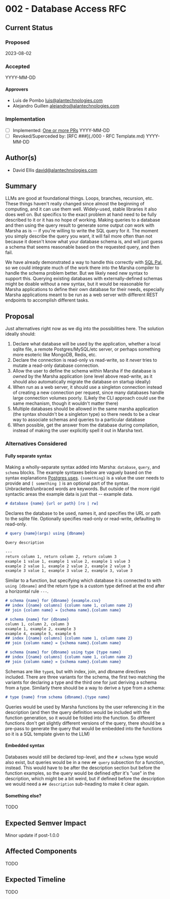 # 002 - Database Access RFC

## Current Status

### Proposed

2023-08-02

### Accepted

YYYY-MM-DD

#### Approvers

- Luis de Pombo <luis@alantechnologies.com>
- Alejandro Guillen <alejandro@alantechnologies.com>

### Implementation

- [ ] Implemented: [One or more PRs](https://github.com/alantech/marsha/some-pr-link-here) YYYY-MM-DD
- [ ] Revoked/Superceded by: [RFC ###](./000 - RFC Template.md) YYYY-MM-DD

## Author(s)

- David Ellis <david@alantechnologies.com>

## Summary

LLMs are good at foundational things. Loops, branches, recursion, etc. These things haven't really changed since almost the beginning of computing, and it can use them well. Widely-used, stable libraries it also does well on. But specifics to the exact problem at hand need to be fully described to it or it has no hope of working. Making queries to a database and then using the query result to generate some output *can* work with Marsha as is -- if you're willing to write the SQL query for it. The moment you simply describe the query you want, it will fail more often than not because it doesn't know what your database schema is, and will just guess a schema that seems reasonable based on the requested query, and then fail.

We have already demonstrated a way to handle this correctly with [SQL Pal](https://github.com/alantech/sqlpal), so we could integrate much of the work there into the Marsha compiler to handle the schema problem better. But we likely need new syntax to support this. Querying existing databases with externally-defined schemas might be doable without a new syntax, but it would be reasonable for Marsha applications to define their own database for their needs, especially Marsha applications meant to be run as a web server with different REST endpoints to accomplish different tasks.

## Proposal

Just alternatives right now as we dig into the possibilities here. The solution ideally should:

1. Declare what database will be used by the application, whether a local sqlite file, a remote Postgres/MySQL/etc server, or perhaps something more esoteric like MongoDB, Redis, etc.
2. Declare the connection is read-only vs read-write, so it *never* tries to mutate a read-only database connection.
3. Allow the user to define the schema within Marsha if the database is *owned* by the Marsha application (one level above read-write, as it should also automatically migrate the database on startup ideally)
4. When run as a web server, it should use a singleton connection instead of creating a new connection per request, since many databases handle large connection volumes poorly. (Likely the CLI approach could use the same mechanism, though it wouldn't matter there)
5. Multiple databases should be allowed in the same marsha application (the syntax shouldn't be a singleton type) so there needs to be a clear way to associate schemas and queries to a particular database
6. When possible, get the answer from the database during compilation, instead of making the user explicitly spell it out in Marsha text.

### Alternatives Considered

#### Fully separate syntax

Making a wholly-separate syntax added into Marsha: `database`, `query`, and `schema` blocks. The example syntaxes below are vaguely based on the syntax explanations [Postgres uses](https://www.postgresql.org/docs/current/sql-select.html). `{something}` is a value the user needs to provide and `[ something ]` is an optional part of the syntax. Unbracketed/unbraced words are keywords. But outside of the more rigid syntactic areas the example data is just that -- example data.

```md
# database {name} {url or path} [ro | rw]
```

Declares the database to be used, names it, and specifies the URL or path to the sqlite file. Optionally specifies read-only or read-write, defaulting to read-only.

```md
# query {name}(args) using {dbname}

Query description

---
return column 1, return column 2, return column 3
example 1 value 1, example 1 value 2, example 1 value 3
example 2 value 1, example 2 value 2, example 2 value 3
example 3 value 1, example 3 value 2, example 3, value 3
```

Similar to a function, but specifying which database it is connected to with `using [dbname]` and the return type is a custom type defined at the end after a horizontal rule `---`.

```md
# schema {name} for {dbname} {example.csv}
## index [{name} columns] {column name 1, column name 2}
## join {column name} = {schema name}.{column name}
```

```md
# schema {name} for {dbname}
column 1, column 2, column 3
example 1, example 2, example 3
example 4, example 5, example 6
## index [{name} columns] {column name 1, column name 2}
## join {column name} = {schema name}.{column name}
```

```md
# schema {name} for {dbname} using type {type name}
## index [{name} columns] {column name 1, column name 2}
## join {column name} = {schema name}.{column name}
```

Schemas are like `type`s, but with index, join, and dbname directives included. There are three variants for the schema, the first two matching the variants for declaring a type and the third one for just deriving a schema from a type. Similarly there should be a way to derive a type from a schema:

```md
# type {name} from schema {dbname}.{type name}
```

Queries would be used by Marsha functions by the user referencing it in the description (and then the query definition would be included with the function generation, so it would be folded into the function. So different functions don't get slightly different versions of the query, there should be a pre-pass to generate the query that would be embedded into the functions so it is a SQL template given to the LLM)

#### Embedded syntax

Databases would still be declared top-level, and the `# schema` type would also exist, but queries would be in a new `## query` subsection for a function, instead. This would have to be after the description section but before the function examples, so the query would be defined *after* it's "use" in the description, which might be a bit weird, but if defined before the description we would need a `## description` sub-heading to make it clear again.

#### Something else?

TODO

## Expected Semver Impact

Minor update if post-1.0.0

## Affected Components

TODO

## Expected Timeline

TODO
